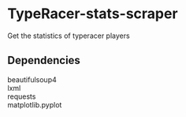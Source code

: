 # TypeRacer-stats-scraper
Get the statistics of typeracer players
## Dependencies
beautifulsoup4  
lxml  
requests  
matplotlib.pyplot  
